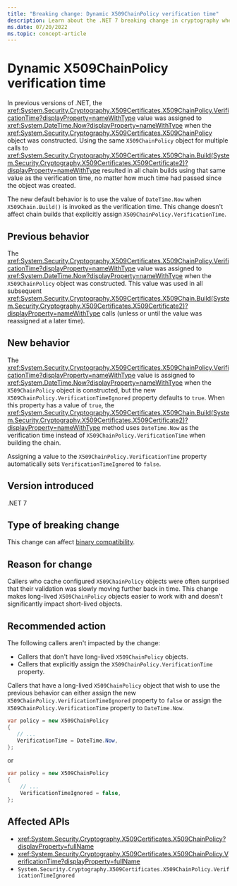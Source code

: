 ```yaml
---
title: "Breaking change: Dynamic X509ChainPolicy verification time"
description: Learn about the .NET 7 breaking change in cryptography where the X509ChainPolicy verification time is the time when Build is invoked.
ms.date: 07/20/2022
ms.topic: concept-article
---
```

# Dynamic X509ChainPolicy verification time

In previous versions of .NET, the <xref:System.Security.Cryptography.X509Certificates.X509ChainPolicy.VerificationTime?displayProperty=nameWithType> value was assigned to <xref:System.DateTime.Now?displayProperty=nameWithType> when the <xref:System.Security.Cryptography.X509Certificates.X509ChainPolicy> object was constructed. Using the same `X509ChainPolicy` object for multiple calls to <xref:System.Security.Cryptography.X509Certificates.X509Chain.Build(System.Security.Cryptography.X509Certificates.X509Certificate2)?displayProperty=nameWithType> resulted in all chain builds using that same value as the verification time, no matter how much time had passed since the object was created.

The new default behavior is to use the value of `DateTime.Now` when `X509Chain.Build()` is invoked as the verification time. This change doesn't affect chain builds that explicitly assign `X509ChainPolicy.VerificationTime`.

## Previous behavior

The <xref:System.Security.Cryptography.X509Certificates.X509ChainPolicy.VerificationTime?displayProperty=nameWithType> value was assigned to <xref:System.DateTime.Now?displayProperty=nameWithType> when the `X509ChainPolicy` object was constructed. This value was used in all subsequent <xref:System.Security.Cryptography.X509Certificates.X509Chain.Build(System.Security.Cryptography.X509Certificates.X509Certificate2)?displayProperty=nameWithType> calls (unless or until the value was reassigned at a later time).

## New behavior

The <xref:System.Security.Cryptography.X509Certificates.X509ChainPolicy.VerificationTime?displayProperty=nameWithType> value is assigned to <xref:System.DateTime.Now?displayProperty=nameWithType> when the `X509ChainPolicy` object is constructed, but the new `X509ChainPolicy.VerificationTimeIgnored` property defaults to `true`. When this property has a value of `true`, the <xref:System.Security.Cryptography.X509Certificates.X509Chain.Build(System.Security.Cryptography.X509Certificates.X509Certificate2)?displayProperty=nameWithType> method uses `DateTime.Now` as the verification time instead of `X509ChainPolicy.VerificationTime` when building the chain.

Assigning a value to the `X509ChainPolicy.VerificationTime` property automatically sets `VerificationTimeIgnored` to `false`.

## Version introduced

.NET 7

## Type of breaking change

This change can affect [binary compatibility](../../categories.md#binary-compatibility).

## Reason for change

Callers who cache configured `X509ChainPolicy` objects were often surprised that their validation was slowly moving further back in time. This change makes long-lived `X509ChainPolicy` objects easier to work with and doesn't significantly impact short-lived objects.

## Recommended action

The following callers aren't impacted by the change:

- Callers that don't have long-lived `X509ChainPolicy` objects.
- Callers that explicitly assign the `X509ChainPolicy.VerificationTime` property.

Callers that have a long-lived `X509ChainPolicy` object that wish to use the previous behavior can either assign the new `X509ChainPolicy.VerificationTimeIgnored` property to `false` or assign the `X509ChainPolicy.VerificationTime` property to `DateTime.Now`.

```csharp
var policy = new X509ChainPolicy
{
   // ...
   VerificationTime = DateTime.Now,
};
```

or

```csharp
var policy = new X509ChainPolicy
{
    // ...
    VerificationTimeIgnored = false,
};
```

## Affected APIs

- <xref:System.Security.Cryptography.X509Certificates.X509ChainPolicy?displayProperty=fullName>
- <xref:System.Security.Cryptography.X509Certificates.X509ChainPolicy.VerificationTime?displayProperty=fullName>
- `System.Security.Cryptography.X509Certificates.X509ChainPolicy.VerificationTimeIgnored`
